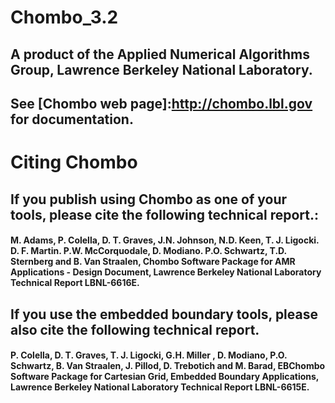 # Chombo_3.2

##      A product of the Applied Numerical Algorithms Group, Lawrence Berkeley National Laboratory.
##        See [Chombo web page]:http://chombo.lbl.gov for documentation.

# Citing Chombo

## If you publish using Chombo as one of your tools, please cite the following technical report.:   

#### M. Adams, P. Colella, D. T. Graves, J.N. Johnson, N.D. Keen, T. J. Ligocki. D. F. Martin. P.W. McCorquodale, D. Modiano. P.O. Schwartz, T.D. Sternberg and B. Van Straalen, Chombo Software Package for AMR Applications - Design Document,  Lawrence Berkeley National Laboratory Technical Report LBNL-6616E.  

##  If you use the embedded boundary tools, please also cite the following technical report.
####  P. Colella,  D. T. Graves, T. J. Ligocki, G.H. Miller , D. Modiano, P.O. Schwartz, B. Van Straalen, J. Pillod,  D. Trebotich and M. Barad,  EBChombo Software Package for Cartesian Grid, Embedded Boundary Applications, Lawrence Berkeley National Laboratory Technical Report LBNL-6615E.

